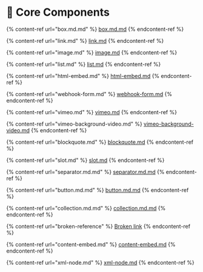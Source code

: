 # 🧩 Core Components

{% content-ref url="box.md.md" %}
[box.md.md](box.md.md)
{% endcontent-ref %}

{% content-ref url="link.md" %}
[link.md](link.md)
{% endcontent-ref %}

{% content-ref url="image.md" %}
[image.md](image.md)
{% endcontent-ref %}

{% content-ref url="list.md" %}
[list.md](list.md)
{% endcontent-ref %}

{% content-ref url="html-embed.md" %}
[html-embed.md](html-embed.md)
{% endcontent-ref %}

{% content-ref url="webhook-form.md" %}
[webhook-form.md](webhook-form.md)
{% endcontent-ref %}

{% content-ref url="vimeo.md" %}
[vimeo.md](vimeo.md)
{% endcontent-ref %}

{% content-ref url="vimeo-background-video.md" %}
[vimeo-background-video.md](vimeo-background-video.md)
{% endcontent-ref %}

{% content-ref url="blockquote.md" %}
[blockquote.md](blockquote.md)
{% endcontent-ref %}

{% content-ref url="slot.md" %}
[slot.md](slot.md)
{% endcontent-ref %}

{% content-ref url="separator.md.md" %}
[separator.md.md](separator.md.md)
{% endcontent-ref %}

{% content-ref url="button.md.md" %}
[button.md.md](button.md.md)
{% endcontent-ref %}

{% content-ref url="collection.md.md" %}
[collection.md.md](collection.md.md)
{% endcontent-ref %}

{% content-ref url="broken-reference" %}
[Broken link](broken-reference)
{% endcontent-ref %}

{% content-ref url="content-embed.md" %}
[content-embed.md](content-embed.md)
{% endcontent-ref %}

{% content-ref url="xml-node.md" %}
[xml-node.md](xml-node.md)
{% endcontent-ref %}
